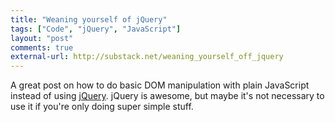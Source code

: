 ```yaml
---
title: "Weaning yourself of jQuery"
tags: ["Code", "jQuery", "JavaScript"]
layout: "post"
comments: true
external-url: http://substack.net/weaning_yourself_off_jquery
---
```


A great post on how to do basic DOM manipulation with plain JavaScript instead of using [jQuery](http://jquery.com/). jQuery is awesome, but maybe it's not necessary to use it if you're only doing super simple stuff.
